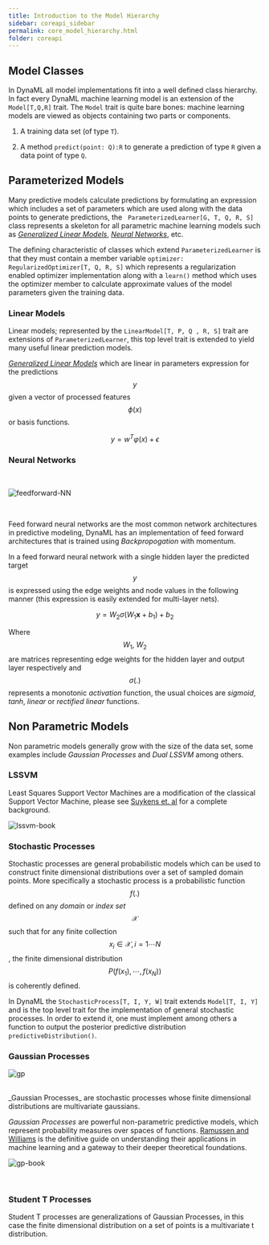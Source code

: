 ```yaml
---
title: Introduction to the Model Hierarchy
sidebar: coreapi_sidebar
permalink: core_model_hierarchy.html
folder: coreapi
---
```



## Model Classes

In DynaML all model implementations fit into a well defined class hierarchy. In fact every DynaML machine learning model is an extension of the ```Model[T,Q,R]``` trait. The ```Model``` trait is quite bare bones: machine learning models are viewed as objects containing two parts or components.

  1. A training data set (of type ```T```).  

  2. A method ```predict(point: Q):R``` to generate a prediction of type ```R``` given a data point of type ```Q```.


## Parameterized Models

Many predictive models calculate predictions by formulating an expression which includes a set of parameters which are used along with the data points to generate predictions, the ``` ParameterizedLearner[G, T, Q, R, S]``` class represents a skeleton for all parametric machine learning models such as [_Generalized Linear Models_]({{site.baseurl}}/core_glm.html), [_Neural Networks_]({{site.baseurl}}/core_ann.html), etc.

The defining characteristic of classes which extend ```ParameterizedLearner``` is that they must contain a member variable ```optimizer: RegularizedOptimizer[T, Q, R, S]``` which represents a regularization enabled optimizer implementation along with a ```learn()``` method which uses the optimizer member to calculate approximate values of the model parameters given the training data.

### Linear Models

Linear models; represented by the ```LinearModel[T, P, Q , R, S]``` trait are extensions of ```ParameterizedLearner```, this top level trait is extended to yield many useful linear prediction models.

[_Generalized Linear Models_]({{site.baseurl}}/core_glm.html) which are linear in parameters expression for the predictions $$y$$ given a vector of processed features $$\phi(x)$$ or basis functions.

$$
	\begin{equation}
		y = w^T\varphi(x) + \epsilon
	\end{equation}
$$

### Neural Networks

<br/>

![feedforward-NN]({{site.baseurl}}/images/fnn.png)

<br/>

Feed forward neural networks are the most common network architectures in predictive modeling, DynaML has an implementation of feed forward architectures that is trained using _Backpropogation_ with momentum.

In a feed forward neural network with a single hidden layer the predicted target $$y$$ is expressed using the edge weights and node values in the following manner (this expression is easily extended for multi-layer nets).

$$
	\begin{equation}
		y = W_2 \sigma(W_1 \mathbf{x} + b_1) + b_2
	\end{equation}
$$

Where $$W_1 , \ W_2$$  are matrices representing edge weights for the hidden layer and output layer respectively and $$\sigma(.)$$ represents a monotonic _activation_ function, the usual choices are _sigmoid_, _tanh_, _linear_ or _rectified linear_ functions.

## Non Parametric Models

Non parametric models generally grow with the size of the data set, some examples include _Gaussian Processes_ and _Dual LSSVM_ among others.

### LSSVM

Least Squares Support Vector Machines are a modification of the classical Support Vector Machine, please see [Suykens et. al](http://www.amazon.com/Least-Squares-Support-Vector-Machines/dp/9812381511) for a complete background.

![lssvm-book]({{site.baseurl}}/images/cover_js_small.jpg)


### Stochastic Processes

Stochastic processes are general probabilistic models which can be used to construct finite dimensional distributions over a set of sampled domain points. More specifically a stochastic process is a probabilistic function $$f(.)$$ defined on any _domain_ or _index set_ $$\mathcal{X}$$ such that for any finite collection $$x_i \in \mathcal{X}, i = 1 \cdots N$$, the finite dimensional distribution $$P(f(x_1), \cdots, f(x_N))$$ is coherently defined.

In DynaML the ```StochasticProcess[T, I, Y, W]``` trait extends ```Model[T, I, Y]``` and is the top level trait for the implementation of general stochastic processes. In order to extend it, one must implement among others a function to output the posterior predictive distribution ```predictiveDistribution()```.

### Gaussian Processes

![gp]({{site.baseurl}}/images/gp.png)

<br/>
_Gaussian Processes_ are stochastic processes whose finite dimensional distributions are multivariate gaussians.

_Gaussian Processes_ are powerful non-parametric predictive models, which represent probability measures over spaces of functions. [Ramussen and Williams](https://books.google.nl/books/about/Gaussian_Processes_for_Machine_Learning.html?id=vWtwQgAACAAJ&hl=en) is the definitive guide on understanding their applications in machine learning and a gateway to their deeper theoretical foundations.

![gp-book]({{site.baseurl}}/images/gpbook.jpg)

<br/>

### Student T Processes

Student T processes are generalizations of Gaussian Processes, in this case the finite dimensional distribution on a set of points is a multivariate t distribution.
